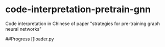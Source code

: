 # code-interpretation-pretrain-gnn
Code interpretation in Chinese of paper "strategies for pre-training graph neural networks"

##Progress
[]loader.py
